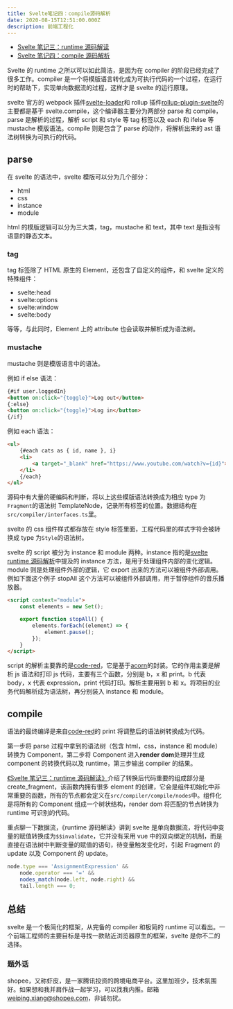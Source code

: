 ```yaml
---
title: Svelte笔记四：compile源码解析
date: 2020-08-15T12:51:00.000Z
description: 前端工程化
---
```


- [Svelte 笔记三：runtime 源码解读](https://brandonxiang.top/blog/svelte3)
- [Svelte 笔记四：compile 源码解析](https://brandonxiang.top/blog/svelte4)

Svelte 的 runtime 之所以可以如此简洁，是因为在 compiler 的阶段已经完成了很多工作。compiler 是一个将模版语言转化成为可执行代码的一个过程，在运行时的帮助下，实现单向数据流的过程，这样才是 svelte 的运行原理。

svelte 官方的 webpack 插件[svelte-loader](https://github.com/sveltejs/svelte-loader)和 rollup 插件[rollup-plugin-svelte](https://github.com/sveltejs/rollup-plugin-svelte)的主要都是基于 svelte.compile，这个编译器主要分为两部分 parse 和 compile，parse 是解析的过程，解析 script 和 style 等 tag 标签以及 each 和 ifelse 等 mustache 模版语法。compile 则是包含了 parse 的动作，将解析出来的 ast 语法树转换为可执行的代码。

## parse

在 svelte 的语法中，svelte 模版可以分为几个部分：

- html
- css
- instance
- module

html 的模版逻辑可以分为三大类，tag，mustache 和 text，其中 text 是指没有语意的静态文本。

### tag

tag 标签除了 HTML 原生的 Element，还包含了自定义的组件，和 svelte 定义的特殊组件：

- svelte:head
- svelte:options
- svelte:window
- svelte:body

等等，与此同时，Element 上的 attribute 也会读取并解析成为语法树。

### mustache

mustache 则是模版语言中的语法。

例如 if else 语法：

```html
{#if user.loggedIn}
<button on:click="{toggle}">Log out</button>
{:else}
<button on:click="{toggle}">Log in</button>
{/if}
```

例如 each 语法：

```html
<ul>
	{#each cats as { id, name }, i}
	<li>
		<a target="_blank" href="https://www.youtube.com/watch?v={id}"> {i + 1}: {name} </a>
	</li>
	{/each}
</ul>
```

源码中有大量的硬编码和判断，将以上这些模版语法转换成为相应 type 为`Fragment`的语法树 TemplateNode，记录所有标签的位置。数据结构在 `src/compiler/interfaces.ts`里。

svelte 的 css 组件样式都存放在 style 标签里面，工程代码里的样式字符会被转换成 type 为`Style`的语法树。

svelte 的 script 被分为 instance 和 module 两种。instance 指的是[svelte runtime 源码解析](https://brandonxiang.top/blog/svelte3)中提及的 instance 方法，是用于处理组件内部的变化逻辑。module 则是处理组件外部的逻辑，它 export 出来的方法可以被组件外部调用。例如下面这个例子 stopAll 这个方法可以被组件外部调用，用于暂停组件的音乐播放器。

```html
<script context="module">
	const elements = new Set();

	export function stopAll() {
		elements.forEach((element) => {
			element.pause();
		});
	}
</script>
```

script 的解析主要靠的是[code-red](https://github.com/Rich-Harris/code-red)，它是基于[acorn](https://github.com/acornjs/acorn)的封装。它的作用主要是解析 js 语法和打印 js 代码，主要有三个函数，分别是 b，x 和 print。b 代表 body，x 代表 expression，print 代码打印。解析主要用到 b 和 x。将项目的业务代码解析成为语法树，再分别装入 instance 和 module。

## compile

语法的最终编译是来自[code-red](https://github.com/Rich-Harris/code-red)的 print 将调整后的语法树转换成为代码。

第一步将 parse 过程中拿到的语法树（包含 html，css，instance 和 module）转换为 Component，第二步将 Component 进入**render dom**处理并生成 component 的转换代码以及 runtime，第三步输出 compiler 的结果。

[《Svelte 笔记三：runtime 源码解读》](https://brandonxiang.top/blog/svelte3)介绍了转换后代码重要的组成部分是 create_fragment，该函数内拥有很多 element 的创建，它会是组件初始化中非常重要的函数，所有的节点都会定义在`src/compiler/compile/nodes`中。组件化是将所有的 Component 组成一个树状结构，render dom 将匹配的节点转换为 runtime 可识别的代码。

重点聊一下数据流，《runtime 源码解读》讲到 svelte 是单向数据流，将代码中变量的赋值转换成为`$$invalidate`，它并没有采用 vue 中的双向绑定的机制，而是直接在语法树中判断变量的赋值的语句，待变量触发变化时，引起 Fragment 的 update 以及 Component 的 update。

```javascript
node.type === 'AssignmentExpression' &&
	node.operator === '=' &&
	nodes_match(node.left, node.right) &&
	tail.length === 0;
```

## 总结

svelte 是一个极简化的框架，从完备的 compiler 和极简的 runtime 可以看出。一个前端工程师的主要目标是寻找一款贴近浏览器原生的框架，svelte 是你不二的选择。

### 题外话

shopee，又称虾皮，是一家腾讯投资的跨境电商平台。这里加班少，技术氛围好。如果想和我并肩作战一起学习，可以找我内推。邮箱[weiping.xiang@shopee.com](mailto:weiping.xiang@shopee.com)，非诚勿扰。
